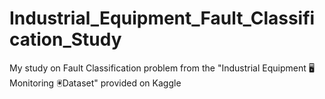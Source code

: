 # Industrial_Equipment_Fault_Classification_Study
My study on Fault Classification problem from the "Industrial Equipment 🖥️Monitoring 🖲️Dataset" provided on Kaggle
